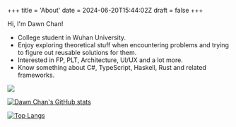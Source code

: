 +++
title = 'About'
date = 2024-06-20T15:44:02Z
draft = false
+++

Hi, I'm Dawn Chan!

* College student in Wuhan University.
* Enjoy exploring theoretical stuff when encountering problems and trying to figure out reusable solutions for them.
* Interested in FP, PLT, Architecture, UI/UX and a lot more.
* Know something about C#, TypeScript, Haskell, Rust and related frameworks.

![](https://komarev.com/ghpvc/?username=dawnchan030920)

[![Dawn Chan's GitHub stats](https://github-readme-stats.vercel.app/api?username=dawnchan030920&show_icons=true)](https://github.com/dawnchan030920)

[![Top Langs](https://github-readme-stats.vercel.app/api/top-langs/?username=dawnchan030920&layout=compact&hide=html,css)](https://github.com/dawnchan030920)
